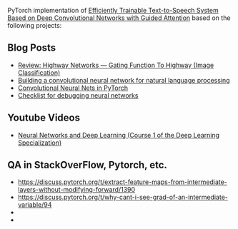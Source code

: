 PyTorch implementation of
[Efficiently Trainable Text-to-Speech System Based on Deep Convolutional Networks with Guided Attention](https://arxiv.org/abs/1710.08969) based on the following projects:

## Blog Posts
* [Review: Highway Networks — Gating Function To Highway (Image Classification)](https://towardsdatascience.com/review-highway-networks-gating-function-to-highway-image-classification-5a33833797b5)
* [Building a convolutional neural network for natural language processing](https://towardsdatascience.com/how-to-build-a-gated-convolutional-neural-network-gcnn-for-natural-language-processing-nlp-5ba3ee730bfb)
* [Convolutional Neural Nets in PyTorch](https://algorithmia.com/blog/convolutional-neural-nets-in-pytorch)
* [Checklist for debugging neural networks](https://towardsdatascience.com/checklist-for-debugging-neural-networks-d8b2a9434f21)

## Youtube Videos
* [Neural Networks and Deep Learning (Course 1 of the Deep Learning Specialization)](https://www.youtube.com/playlist?list=PLkDaE6sCZn6Ec-XTbcX1uRg2_u4xOEky0)

## QA in StackOverFlow, Pytorch, etc.
* https://discuss.pytorch.org/t/extract-feature-maps-from-intermediate-layers-without-modifying-forward/1390
* https://discuss.pytorch.org/t/why-cant-i-see-grad-of-an-intermediate-variable/94
* 
* 
